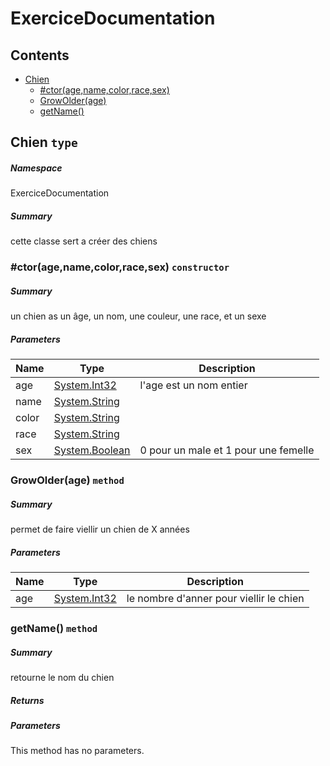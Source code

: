 <a name='assembly'></a>
# ExerciceDocumentation

## Contents

- [Chien](#T-ExerciceDocumentation-Chien 'ExerciceDocumentation.Chien')
  - [#ctor(age,name,color,race,sex)](#M-ExerciceDocumentation-Chien-#ctor-System-Int32,System-String,System-String,System-String,System-Boolean- 'ExerciceDocumentation.Chien.#ctor(System.Int32,System.String,System.String,System.String,System.Boolean)')
  - [GrowOlder(age)](#M-ExerciceDocumentation-Chien-GrowOlder-System-Int32- 'ExerciceDocumentation.Chien.GrowOlder(System.Int32)')
  - [getName()](#M-ExerciceDocumentation-Chien-getName 'ExerciceDocumentation.Chien.getName')

<a name='T-ExerciceDocumentation-Chien'></a>
## Chien `type`

##### Namespace

ExerciceDocumentation

##### Summary

cette classe sert a créer des chiens

<a name='M-ExerciceDocumentation-Chien-#ctor-System-Int32,System-String,System-String,System-String,System-Boolean-'></a>
### #ctor(age,name,color,race,sex) `constructor`

##### Summary

un chien as un âge, un nom, une couleur, une race, et un sexe

##### Parameters

| Name | Type | Description |
| ---- | ---- | ----------- |
| age | [System.Int32](http://msdn.microsoft.com/query/dev14.query?appId=Dev14IDEF1&l=EN-US&k=k:System.Int32 'System.Int32') | l'age est un nom entier |
| name | [System.String](http://msdn.microsoft.com/query/dev14.query?appId=Dev14IDEF1&l=EN-US&k=k:System.String 'System.String') |  |
| color | [System.String](http://msdn.microsoft.com/query/dev14.query?appId=Dev14IDEF1&l=EN-US&k=k:System.String 'System.String') |  |
| race | [System.String](http://msdn.microsoft.com/query/dev14.query?appId=Dev14IDEF1&l=EN-US&k=k:System.String 'System.String') |  |
| sex | [System.Boolean](http://msdn.microsoft.com/query/dev14.query?appId=Dev14IDEF1&l=EN-US&k=k:System.Boolean 'System.Boolean') | 0 pour un male et 1 pour une femelle |

<a name='M-ExerciceDocumentation-Chien-GrowOlder-System-Int32-'></a>
### GrowOlder(age) `method`

##### Summary

permet de faire viellir un chien de X années

##### Parameters

| Name | Type | Description |
| ---- | ---- | ----------- |
| age | [System.Int32](http://msdn.microsoft.com/query/dev14.query?appId=Dev14IDEF1&l=EN-US&k=k:System.Int32 'System.Int32') | le nombre d'anner pour viellir le chien |

<a name='M-ExerciceDocumentation-Chien-getName'></a>
### getName() `method`

##### Summary

retourne le nom du chien

##### Returns



##### Parameters

This method has no parameters.
